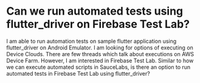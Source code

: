 
# Can we run automated tests using flutter_driver on Firebase Test Lab?

I am able to run automation tests on sample flutter application using flutter_driver on Android Emulator. I am looking for options of executing on Device Clouds. There are few threads which talk about executions on AWS Device Farm. However, I am interested in Firebase Test Lab. Similar to how we can execute automated scripts in SauceLabs, is there an option to run automated tests in Firebase Test Lab using flutter_driver?

        